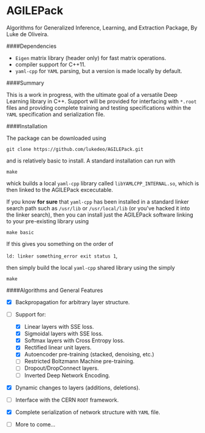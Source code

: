 AGILEPack
=========

Algorithms for Generalized Inference, Learning, and Extraction Package, By Luke de Oliveira.

####Dependencies
- `Eigen` matrix library (header only) for fast matrix operations.
- compiler support for C++11.
- `yaml-cpp` for `YAML` parsing, but a version is made locally by default.

####Summary

This is a work in progress, with the ultimate goal of a versatile Deep Learning library in C++. Support will be provided for interfacing with `*.root` files and providing complete training and testing specifications within the `YAML` specification and serialization file.


####Installation

The package can be downloaded using
```
git clone https://github.com/lukedeo/AGILEPack.git
```
and is relatively basic to install. A standard installation can run with 

```
make
```
whick builds a local `yaml-cpp` library called `libYAMLCPP_INTERNAL.so`, which is then linked to the AGILEPack excecutable. 

If you know **for sure** that `yaml-cpp` has been installed in a standard linker search path such as `/usr/lib` or `/usr/local/lib` (or you've hacked it into the linker search), then you can install just the AGILEPack software linking to your pre-existing library using

```
make basic
```

If this gives you something on the order of 

```ld: linker something_error exit status 1```, 

then simply build the local `yaml-cpp` shared library using the simply 

```
make
```








####Algorithms and General Features

- [x] Backpropagation for arbitrary layer structure.
- [ ] Support for:
  - [x] Linear layers with SSE loss.
  - [x] Sigmoidal layers with SSE loss.
  - [x] Softmax layers with Cross Entropy loss.
  - [x] Rectified linear unit layers.
  - [x] Autoencoder pre-training (stacked, denoising, etc.)
  - [ ] Restricted Boltzmann Machine pre-training.
  - [ ] Dropout/DropConnect layers.
  - [ ] Inverted Deep Network Encoding. 
- [x] Dynamic changes to layers (additions, deletions).
- [ ] Interface with the CERN `ROOT` framework.
- [x] Complete serialization of network structure with `YAML` file.
- [ ] More to come...






